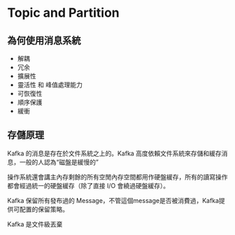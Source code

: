 # Topic and Partition

## 為何使用消息系統

- 解耦
- 冗余
- 擴展性
- 靈活性 和 峰值處理能力
- 可恢復性
- 順序保護
- 緩衝

## 存儲原理

Kafka 的消息是存在於文件系統之上的。Kafka 高度依賴文件系統來存儲和緩存消息，一般的人認為“磁盤是緩慢的”

操作系統還會講主內存剩餘的所有空閒內存空間都用作硬盤緩存，所有的讀寫操作都會經過統一的硬盤緩存（除了直接 I/O 會繞過硬盤緩存）。

Kafka 保留所有發布過的 Message，不管這個message是否被消費過，Kafka提供可配置的保留策略。

Kafka 是文件級丟棄

